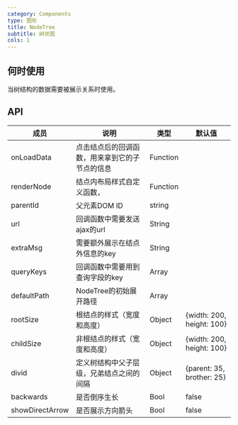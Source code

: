 ```yaml
---
category: Components
type: 图形
title: NodeTree
subtitle: 树状图
cols: 1
---
```


## 何时使用

当树结构的数据需要被展示关系时使用。

## API

| 成员        | 说明           | 类型               | 默认值       |
|-------------|----------------|--------------------|--------------|
| onLoadData  | 点击结点后的回调函数，用来拿到它的子节点的信息 | Function | |
| renderNode | 结点内布局样式自定义函数， | Function | |
| parentId | 父元素DOM ID | string | |
| url  | 回调函数中需要发送ajax的url | String | |
| extraMsg | 需要额外展示在结点外信息的key  | String | |
| queryKeys | 回调函数中需要用到查询字段的key | Array | |
| defaultPath | NodeTree的初始展开路径 | Array | |
| rootSize | 根结点的样式（宽度和高度）| Object | {width: 200, height: 100} |
| childSize | 非根结点的样式（宽度和高度）| Object | {width: 200, height: 100} |
| divid | 定义树结构中父子层级，兄弟结点之间的间隔| Object | {parent: 35, brother: 25} |
| backwards | 是否倒序生长 | Bool |false |
| showDirectArrow | 是否展示方向箭头 | Bool |false |
